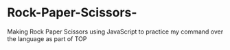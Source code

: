 # Rock-Paper-Scissors-
Making Rock Paper Scissors using JavaScript to practice my command over the language as part of TOP
